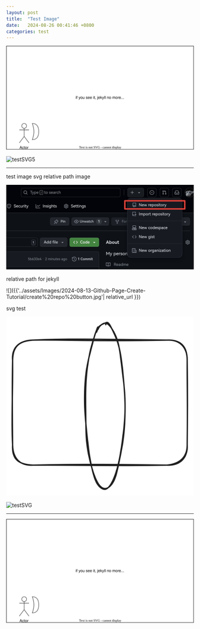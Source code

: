 ```yaml
---
layout: post
title:  "Test Image"
date:   2024-08-26 00:41:46 +0800
categories: test
---
```


![testSVG4](../../assets/Images/test/test4.svg)

![testSVG5]({{'../../assets/Images/test/test5.svg'|relative_url}})






---

test image svg 
relative path image

![relativePath_test](../../assets/Images/2024-08-13-Github-Page-Create-Tutorial/create%20repo%20button.jpg)


relative path for jekyll


![]({{'../assets/Images/2024-08-13-Github-Page-Create-Tutorial/create%20repo%20button.jpg'| relative_url }})

svg test 


![testSVG](../../assets/Images/test/test.svg)


![testSVG]({{'.././assets/Images/test/test.svg'|relative_url}})

---



![testSVG](/assets/Images/test/test4.svg)